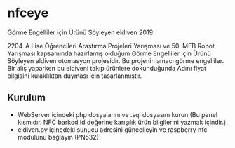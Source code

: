 # nfceye
Görme Engelliler için Ürünü Söyleyen eldiven 2019

2204-A Lise Öğrencileri Araştırma Projeleri Yarışması ve 50. MEB Robot Yarışması kapsamında hazırlamış olduğum Görme Engelliler için Ürünü Söyleyen eldiven otomasyon projesidir.
	Bu projenin amacı görme engelliler. Bir alış yaparken bu eldiveni takıp ürünlere dokunduğunda Adını fiyat bilgisini kulaklıktan duyması için tasarlanmıştır.


## Kurulum
* WebServer içindeki php dosyalarını ve .sql dosyasını kurun (Bu panel kısmıdır. NFC barkod id değerine karışılık ürün bilgilerini yazmak içindir.).
* eldiven.py içinedeki sunucu adresini güncelleyin ve raspberry nfc modülünü bağlayın (PN532)
